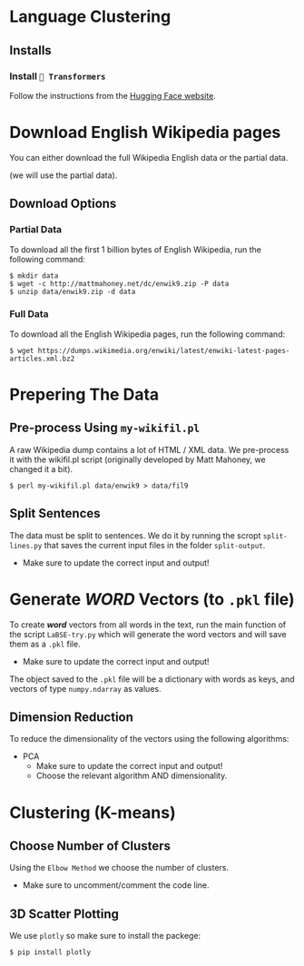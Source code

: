[//]: # (<style>)

[//]: # (ul.star{list-style: none;})

[//]: # (ul.star li::before{)

[//]: # (    content: "\272A";)

[//]: # (    color: orange;)

[//]: # (    font-weight: bold;)

[//]: # (    font-size: 18px;)

[//]: # (    display: inline-block; )

[//]: # (    width: 1.5em;)

[//]: # (    margin-left: 1em;)

[//]: # (})

[//]: # (</style>)

# Language Clustering

## Installs

### Install `🤗 Transformers`

Follow the instructions from the [Hugging Face website](https://huggingface.co/docs/transformers/installation).

# Download English Wikipedia pages

You can either download the full Wikipedia English data or the partial data.

(we will use the partial data).

## Download Options

### Partial Data

To download all the first 1 billion bytes of English Wikipedia, run the following command:

```
$ mkdir data
$ wget -c http://mattmahoney.net/dc/enwik9.zip -P data
$ unzip data/enwik9.zip -d data
```

### Full Data

To download all the English Wikipedia pages, run the following command:

```
$ wget https://dumps.wikimedia.org/enwiki/latest/enwiki-latest-pages-articles.xml.bz2
```

# Prepering The Data

## Pre-process Using `my-wikifil.pl`

A raw Wikipedia dump contains a lot of HTML / XML data.
We pre-process it with the wikifil.pl script
(originally developed by Matt Mahoney, we changed it a bit).

```
$ perl my-wikifil.pl data/enwik9 > data/fil9
```

## Split Sentences

The data must be split to sentences. We do it by running the scropt `split-lines.py` that saves the current input files
in the folder `split-output`.

* Make sure to update the correct input and output!

[//]: # (<ul class="star">)

[//]: # (  <li>Make sure to update the correct input and output!</li>)

[//]: # (</ul>)

# Generate ***WORD*** Vectors (to `.pkl` file)

To create ***word*** vectors from all words in the text, run the main function of the script `LaBSE-try.py` which will
generate the word vectors and will save them as a `.pkl` file.

* Make sure to update the correct input and output!

[//]: # (<ul class="star">)

[//]: # (    <li>Make sure to update the correct input and output!</li>)

[//]: # (</ul>)

The object saved to the `.pkl` file will be a dictionary with words as keys, and vectors of type `numpy.ndarray` as
values.

## Dimension Reduction

To reduce the dimensionality of the vectors using the following algorithms:

* PCA
    * Make sure to update the correct input and output!
    * Choose the relevant algorithm AND dimensionality.

[//]: # (<ul class="star">)

[//]: # (    <li>Make sure to update the correct input and output!</li>)

[//]: # (    <li>Choose the relevant algorithm AND dimensionality.</li>)

[//]: # (</ul>)

# Clustering (K-means)

## Choose Number of Clusters

Using the `Elbow Method` we choose the number of clusters.

* Make sure to uncomment/comment the code line.

[//]: # (<ul class="star">)

[//]: # (    <li>Make sure to uncomment/comment the code line.</li>)

[//]: # (</ul>)

## 3D Scatter Plotting

We use `plotly` so make sure to install the packege:

```
$ pip install plotly
```

